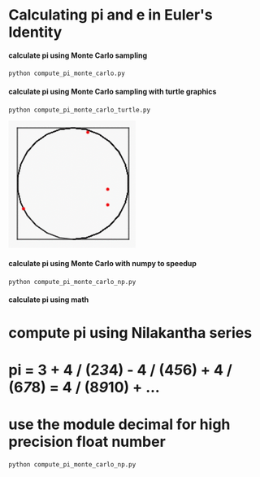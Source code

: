 # Calculating pi and e in Euler's Identity

#### calculate pi using Monte Carlo sampling
```
python compute_pi_monte_carlo.py
```
#### calculate pi using Monte Carlo sampling with turtle graphics
```
python compute_pi_monte_carlo_turtle.py
```
<img src="mc_pi.gif" width="250">

#### calculate pi using Monte Carlo with numpy to speedup
```
python compute_pi_monte_carlo_np.py
```
#### calculate pi using math
# compute pi using Nilakantha series
# pi = 3 + 4 / (2*3*4) - 4 / (4*5*6) + 4 / (6*7*8) = 4 / (8*9*10) + ...
# use the module decimal for high precision float number
```
python compute_pi_monte_carlo_np.py
```
